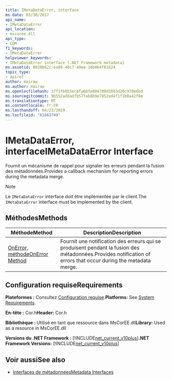 ```yaml
---
title: IMetaDataError, interface
ms.date: 03/30/2017
api_name:
- IMetaDataError
api_location:
- mscoree.dll
api_type:
- COM
f1_keywords:
- IMetaDataError
helpviewer_keywords:
- IMetaDataError interface [.NET Framework metadata]
ms.assetid: 0020b62c-ea88-40c7-a9ee-16b064f81624
topic_type:
- apiref
author: mairaw
ms.author: mairaw
ms.openlocfilehash: 37f1f6055ec8fa68fe804780d2893d20c978e6bd
ms.sourcegitcommit: 9b552addadfb57fab0b9e7852ed4f1f1b8a42f8e
ms.translationtype: MT
ms.contentlocale: fr-FR
ms.lasthandoff: 04/23/2019
ms.locfileid: "61663749"
---
```

# <a name="imetadataerror-interface"></a><span data-ttu-id="4d63c-102">IMetaDataError, interface</span><span class="sxs-lookup"><span data-stu-id="4d63c-102">IMetaDataError Interface</span></span>
<span data-ttu-id="4d63c-103">Fournit un mécanisme de rappel pour signaler les erreurs pendant la fusion des métadonnées.</span><span class="sxs-lookup"><span data-stu-id="4d63c-103">Provides a callback mechanism for reporting errors during the metadata merge.</span></span>  
  
> [!NOTE]
>  <span data-ttu-id="4d63c-104">Le `IMetaDataError` interface doit être implémentée par le client.</span><span class="sxs-lookup"><span data-stu-id="4d63c-104">The `IMetaDataError` interface must be implemented by the client.</span></span>  
  
## <a name="methods"></a><span data-ttu-id="4d63c-105">Méthodes</span><span class="sxs-lookup"><span data-stu-id="4d63c-105">Methods</span></span>  
  
|<span data-ttu-id="4d63c-106">Méthode</span><span class="sxs-lookup"><span data-stu-id="4d63c-106">Method</span></span>|<span data-ttu-id="4d63c-107">Description</span><span class="sxs-lookup"><span data-stu-id="4d63c-107">Description</span></span>|  
|------------|-----------------|  
|[<span data-ttu-id="4d63c-108">OnError, méthode</span><span class="sxs-lookup"><span data-stu-id="4d63c-108">OnError Method</span></span>](../../../../docs/framework/unmanaged-api/metadata/imetadataerror-onerror-method.md)|<span data-ttu-id="4d63c-109">Fournit une notification des erreurs qui se produisent pendant la fusion des métadonnées.</span><span class="sxs-lookup"><span data-stu-id="4d63c-109">Provides notification of errors that occur during the metadata merge.</span></span>|  
  
## <a name="requirements"></a><span data-ttu-id="4d63c-110">Configuration requise</span><span class="sxs-lookup"><span data-stu-id="4d63c-110">Requirements</span></span>  
 <span data-ttu-id="4d63c-111">**Plateformes :** Consultez [Configuration requise](../../../../docs/framework/get-started/system-requirements.md).</span><span class="sxs-lookup"><span data-stu-id="4d63c-111">**Platforms:** See [System Requirements](../../../../docs/framework/get-started/system-requirements.md).</span></span>  
  
 <span data-ttu-id="4d63c-112">**En-tête :** Cor.h</span><span class="sxs-lookup"><span data-stu-id="4d63c-112">**Header:** Cor.h</span></span>  
  
 <span data-ttu-id="4d63c-113">**Bibliothèque :** Utilisé en tant que ressource dans MsCorEE.dll</span><span class="sxs-lookup"><span data-stu-id="4d63c-113">**Library:** Used as a resource in MsCorEE.dll</span></span>  
  
 <span data-ttu-id="4d63c-114">**Versions du .NET Framework :** [!INCLUDE[net_current_v10plus](../../../../includes/net-current-v10plus-md.md)]</span><span class="sxs-lookup"><span data-stu-id="4d63c-114">**.NET Framework Versions:** [!INCLUDE[net_current_v10plus](../../../../includes/net-current-v10plus-md.md)]</span></span>  
  
## <a name="see-also"></a><span data-ttu-id="4d63c-115">Voir aussi</span><span class="sxs-lookup"><span data-stu-id="4d63c-115">See also</span></span>

- [<span data-ttu-id="4d63c-116">Interfaces de métadonnées</span><span class="sxs-lookup"><span data-stu-id="4d63c-116">Metadata Interfaces</span></span>](../../../../docs/framework/unmanaged-api/metadata/metadata-interfaces.md)
